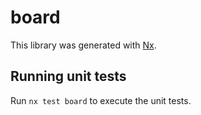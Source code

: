 # board

This library was generated with [Nx](https://nx.dev).

## Running unit tests

Run `nx test board` to execute the unit tests.
